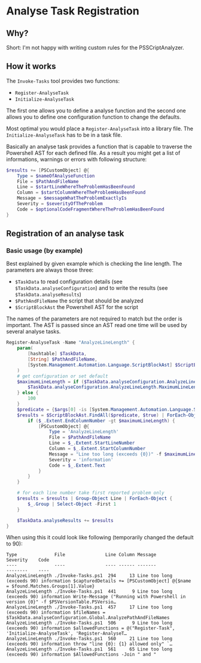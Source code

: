 # Analyse Task Registration

## Why?

Short: I'm not happy with writing custom rules for the PSSCriptAnalyzer.

## How it works

The `Invoke-Tasks` tool provides two functions:

 - `Register-AnalyseTask`
 - `Initialize-AnalyseTask`

The first one allows you to define a analyse function and the second one
allows you to define one configuration function to change the defaults.

Most optimal you would place a `Register-AnalyseTask` into a library file.
The `Initialize-AnalyseTask` has to be in a task file.

Basically an analyse task provides a function that is capable to traverse
the Powershell AST for each defined file. As a result you might get a list
of informations, warnings or errors with following structure:

```powershell
$results += [PSCustomObject] @{
    Type = $nameOfAnalyseFunction
    File = $PathAndFileName
    Line = $startLineWhereTheProblemHasBeenFound
    Column = $startColumnWhereTheProblemHasBeenFound
    Message = $messageWhatTheProblemExactlyIs
    Severity = $severityOfTheProblem
    Code = $optionalCodeFragmentWhereTheProblemHasBeenFound
}
```

## Registration of an analyse task

### Basic usage (by example)

Best explained by given example which is checking the line length.
The parameters are always those three:

- `$TaskData` to read configuration details (see `$TaskData.analyseConfiguration`) and to write the results (see `$TaskData.analyseResults`)
- `$PathAndFileName` the script that should be analyzed
- `$ScriptBlockAst` the Powershell AST for the script

The names of the parameters are not required to match but the order is important.
The AST is passed since an AST read one time will be used by several analyse tasks.


```powershell
Register-AnalyseTask -Name "AnalyzeLineLength" {
    param(
        [hashtable] $TaskData,
        [String] $PathAndFileName,
        [System.Management.Automation.Language.ScriptBlockAst] $ScriptBlockAst
    )
    # get configuration or set default
    $maximumLineLength = if ($TaskData.analyseConfiguration.AnalyzeLineLength) {
        $TaskData.analyseConfiguration.AnalyzeLineLength.MaximumLineLength
    } else {
        100
    }
    $predicate = {$args[0] -is [System.Management.Automation.Language.StatementAst]}
    $results = $ScriptBlockAst.FindAll($predicate, $true) | ForEach-Object {
        if ($_.Extent.EndColumnNumber -gt $maximumLineLength) {
            [PSCustomObject] @{
                Type = 'AnalyzeLineLength'
                File = $PathAndFileName
                Line = $_.Extent.StartLineNumber
                Column = $_.Extent.StartColumnNumber
                Message = "Line too long (exceeds {0})" -f $maximumLineLength
                Severity = 'information'
                Code = $_.Extent.Text
            }
        }
    }

    # for each line number take first reported problem only
    $results = $results | Group-Object Line | ForEach-Object {
        $_.Group | Select-Object -First 1
    }

    $TaskData.analyseResults += $results
}
```

When using this it could look like following (temporarily changed the default to 90):

```
Type              File               Line Column Message                    Severity    Code
----              ----               ---- ------ -------                    --------    ----
AnalyzeLineLength ./Invoke-Tasks.ps1  294     13 Line too long (exceeds 90) information $capturedDetails += [PSCustomObject] @{$name = $found.Matches.Groups[1].Value}
AnalyzeLineLength ./Invoke-Tasks.ps1  441      9 Line too long (exceeds 90) information Write-Message ("Running with Powershell in version {0}" -f $PSVersionTable.PSVersio…
AnalyzeLineLength ./Invoke-Tasks.ps1  457     17 Line too long (exceeds 90) information $fileNames = $TaskData.analyseConfiguration.Global.AnalyzePathAndFileNames
AnalyzeLineLength ./Invoke-Tasks.ps1  506      9 Line too long (exceeds 90) information $allowedFunctions = @("Register-Task", 'Initialize-AnalyseTask', 'Register-AnalyseT…
AnalyzeLineLength ./Invoke-Tasks.ps1  560     21 Line too long (exceeds 90) information throw "line {0}: {1} allowed only" `…
AnalyzeLineLength ./Invoke-Tasks.ps1  561     65 Line too long (exceeds 90) information $AllowedFunctions -Join " and "
```
